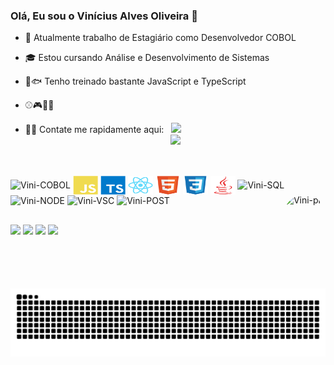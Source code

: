 ### Olá, Eu sou o Vinícius Alves Oliveira 👋

- 🦖 Atualmente trabalho de Estagiário como Desenvolvedor COBOL 
- 🎓 Estou cursando Análise e Desenvolvimento de Sistemas
- 🐤🐟 Tenho treinado bastante JavaScript e TypeScript
- ⚾🎮🎵🎹
- <div style="display: inline_block" > 📱📞 Contate me rapidamente aqui: &nbsp;
  <a href="https://api.whatsapp.com/send?phone=5561993393314&text=Olá..."><img src="https://img.shields.io/badge/WhatsApp-25D366?style=for-the-badge&logo=whatsapp&logoColor=white"></a>
 
  <div align="center">
    <img height="180" src="https://github-readme-stats.vercel.app/api?username=Vin4s&show_icons=true&theme=discord_old_blurple&include_all_commits=true&count_private=true"/>
 </div>
  
  ##
  
  <div style="display: inline_block"><br>
  <img align="center" alt="Vini-COBOL" height="30" width="40" src="https://cdn.discordapp.com/attachments/957441400935444550/1064990936607768668/file_type_cobol_icon_130684.png">
  <img align="center" alt="Vini-Js" height="30" width="40" src="https://raw.githubusercontent.com/devicons/devicon/master/icons/javascript/javascript-plain.svg">
  <img align="center" alt="Vini-Ts" height="30" width="40" src="https://raw.githubusercontent.com/devicons/devicon/master/icons/typescript/typescript-plain.svg">
  <img align="center" alt="Vini-React" height="30" width="40" src="https://raw.githubusercontent.com/devicons/devicon/master/icons/react/react-original.svg">
  <img align="center" alt="Vini-HTML" height="30" width="40" src="https://raw.githubusercontent.com/devicons/devicon/master/icons/html5/html5-original.svg">
  <img align="center" alt="Vini-CSS" height="30" width="40" src="https://raw.githubusercontent.com/devicons/devicon/master/icons/css3/css3-original.svg">
  <img align="center" alt="Vini-CSS" height="30" width="40" src="https://raw.githubusercontent.com/devicons/devicon/master/icons/java/java-plain.svg">
  <img align="center" alt="Vini-SQL" height="40" width="50" src="https://cdn.jsdelivr.net/gh/devicons/devicon/icons/mysql/mysql-original-wordmark.svg">
  <img align="center" alt="Vini-NODE" height="30" width="40" src="https://icongr.am/devicon/nodejs-original.svg">
  <img align="center" alt="Vini-VSC" height="30" width="40" src="https://cdn.jsdelivr.net/gh/devicons/devicon/icons/visualstudio/visualstudio-plain.svg">
  <img align="center" alt="Vini-POST" height="30" width="40" src="https://icongr.am/devicon/postgresql-original.svg">
  <img align="right" alt="Vini-pic" height="150" style="border-radius:70px;" src="https://cdn.discordapp.com/attachments/957441400935444550/1065657066456350720/picasion.com_c9509b17d8bab7d5161c7d92eb3730ae.gif?width=720&height=1920">
  </div>
  
  ##
  
  <div> 
    <a href="https://www.facebook.com/GostoDePizzaDeChocolate"><img src="https://img.shields.io/badge/Facebook-1877F2?style=for-the-badge&logo=facebook&logoColor=white"></a>
  <a href="https://www.instagram.com/vini.teclas"><img src="https://img.shields.io/badge/-Instagram-%23E4405F?style=for-the-badge&logo=instagram&logoColor=white" ></a>
  <a href = "mailto:vinicius.hayato@hotmail.com"><img src="https://img.shields.io/badge/Microsoft_Outlook-0078D4?style=for-the-badge&logo=microsoft-outlook&logoColor=white"></a>
  <a href="https://www.linkedin.com/in/olivervini"><img src="https://img.shields.io/badge/-LinkedIn-%230077B5?style=for-the-badge&logo=linkedin&logoColor=white"></a>
    
 ![Snake animation](https://github.com/ViniMito/ViniMito/blob/output/github-contribution-grid-snake.svg)
    
</div>
